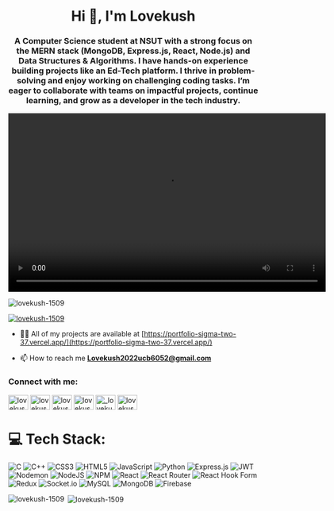 <h1 align="center">Hi 👋, I'm Lovekush</h1>
<h3 align="center" >A Computer Science student at NSUT with a strong focus on the MERN stack (MongoDB, Express.js, React, Node.js) and Data Structures & Algorithms. I have hands-on experience building projects like an Ed-Tech platform. I thrive in problem-solving and enjoy working on challenging coding tasks. I’m eager to collaborate with teams on impactful projects, continue learning, and grow as a developer in the tech industry.</h3>


<video width="640" height="360">
  <source src="aboutMe.mp4" type="video/mp4">
</video>



<p align="left"> <img src="https://komarev.com/ghpvc/?username=lovekush-1509&label=Profile%20views&color=0e75b6&style=flat" alt="lovekush-1509" /> </p>

<p align="left"> <a href="https://github.com/ryo-ma/github-profile-trophy"><img src="https://github-profile-trophy.vercel.app/?username=lovekush-1509" alt="lovekush-1509" /></a> </p>

- 👨‍💻 All of my projects are available at [https://portfolio-sigma-two-37.vercel.app/](https://portfolio-sigma-two-37.vercel.app/)

- 📫 How to reach me **Lovekush2022ucb6052@gmail.com**

<h3 align="left">Connect with me:</h3>
<p align="left">
<a href="https://linkedin.com/in/lovekush-84514b26a" target="blank"><img align="center" src="https://raw.githubusercontent.com/rahuldkjain/github-profile-readme-generator/master/src/images/icons/Social/linked-in-alt.svg" alt="lovekush-84514b26a" height="30" width="40" /></a>
<a href="https://www.codechef.com/users/lovekush_1509" target="blank"><img align="center" src="https://cdn.jsdelivr.net/npm/simple-icons@3.1.0/icons/codechef.svg" alt="lovekush_1509" height="30" width="40" /></a>
<a href="https://www.hackerrank.com/lovekush2022ucb1" target="blank"><img align="center" src="https://raw.githubusercontent.com/rahuldkjain/github-profile-readme-generator/master/src/images/icons/Social/hackerrank.svg" alt="lovekush2022ucb1" height="30" width="40" /></a>
<a href="https://codeforces.com/profile/lovekush2022ucb6052" target="blank"><img align="center" src="https://raw.githubusercontent.com/rahuldkjain/github-profile-readme-generator/master/src/images/icons/Social/codeforces.svg" alt="lovekush2022ucb6052" height="30" width="40" /></a>
<a href="https://www.leetcode.com/_lovekush09" target="blank"><img align="center" src="https://raw.githubusercontent.com/rahuldkjain/github-profile-readme-generator/master/src/images/icons/Social/leet-code.svg" alt="_lovekush09" height="30" width="40" /></a>
<a href="https://auth.geeksforgeeks.org/user/lovekush20cvp7/profile" target="blank"><img align="center" src="https://raw.githubusercontent.com/rahuldkjain/github-profile-readme-generator/master/src/images/icons/Social/geeks-for-geeks.svg" alt="lovekush20cvp7/profile" height="30" width="40" /></a>
</p>

# 💻 Tech Stack:
![C](https://img.shields.io/badge/c-%2300599C.svg?style=for-the-badge&logo=c&logoColor=white) ![C++](https://img.shields.io/badge/c++-%2300599C.svg?style=for-the-badge&logo=c%2B%2B&logoColor=white) ![CSS3](https://img.shields.io/badge/css3-%231572B6.svg?style=for-the-badge&logo=css3&logoColor=white) ![HTML5](https://img.shields.io/badge/html5-%23E34F26.svg?style=for-the-badge&logo=html5&logoColor=white) ![JavaScript](https://img.shields.io/badge/javascript-%23323330.svg?style=for-the-badge&logo=javascript&logoColor=%23F7DF1E) ![Python](https://img.shields.io/badge/python-3670A0?style=for-the-badge&logo=python&logoColor=ffdd54) ![Express.js](https://img.shields.io/badge/express.js-%23404d59.svg?style=for-the-badge&logo=express&logoColor=%2361DAFB) ![JWT](https://img.shields.io/badge/JWT-black?style=for-the-badge&logo=JSON%20web%20tokens) ![Nodemon](https://img.shields.io/badge/NODEMON-%23323330.svg?style=for-the-badge&logo=nodemon&logoColor=%BBDEAD) ![NodeJS](https://img.shields.io/badge/node.js-6DA55F?style=for-the-badge&logo=node.js&logoColor=white) ![NPM](https://img.shields.io/badge/NPM-%23CB3837.svg?style=for-the-badge&logo=npm&logoColor=white) ![React](https://img.shields.io/badge/react-%2320232a.svg?style=for-the-badge&logo=react&logoColor=%2361DAFB) ![React Router](https://img.shields.io/badge/React_Router-CA4245?style=for-the-badge&logo=react-router&logoColor=white) ![React Hook Form](https://img.shields.io/badge/React%20Hook%20Form-%23EC5990.svg?style=for-the-badge&logo=reacthookform&logoColor=white) ![Redux](https://img.shields.io/badge/redux-%23593d88.svg?style=for-the-badge&logo=redux&logoColor=white) ![Socket.io](https://img.shields.io/badge/Socket.io-black?style=for-the-badge&logo=socket.io&badgeColor=010101) ![MySQL](https://img.shields.io/badge/mysql-4479A1.svg?style=for-the-badge&logo=mysql&logoColor=white) ![MongoDB](https://img.shields.io/badge/MongoDB-%234ea94b.svg?style=for-the-badge&logo=mongodb&logoColor=white) ![Firebase](https://img.shields.io/badge/firebase-a08021?style=for-the-badge&logo=firebase&logoColor=ffcd34)


<p><img align="left" src="https://github-readme-stats.vercel.app/api/top-langs?username=lovekush-1509&show_icons=true&locale=en&layout=compact" alt="lovekush-1509" /></p>

<p>&nbsp;<img align="center" src="https://github-readme-stats.vercel.app/api?username=lovekush-1509&show_icons=true&locale=en" alt="lovekush-1509" /></p>
